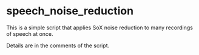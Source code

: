 # speech_noise_reduction
This is a simple script that applies SoX noise reduction to many recordings of speech at once.

Details are in the comments of the script.
